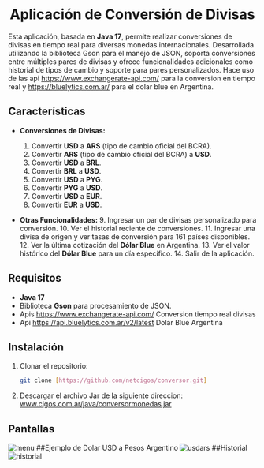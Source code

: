 <h1 align="center">Aplicación de Conversión de Divisas</h1>

Esta aplicación, basada en **Java 17**, permite realizar conversiones de divisas en tiempo real para diversas monedas internacionales. Desarrollada utilizando la biblioteca Gson para el manejo de JSON, soporta conversiones entre múltiples pares de divisas y ofrece funcionalidades adicionales como historial de tipos de cambio y soporte para pares personalizados.
Hace uso de las api https://www.exchangerate-api.com/ para la conversion en tiempo real y https://bluelytics.com.ar/ para el dolar blue en Argentina.

## Características

- **Conversiones de Divisas:**
  1. Convertir **USD** a **ARS** (tipo de cambio oficial del BCRA).
  2. Convertir **ARS** (tipo de cambio oficial del BCRA) a **USD**.
  3. Convertir **USD** a **BRL**.
  4. Convertir **BRL** a **USD**.
  5. Convertir **USD** a **PYG**.
  6. Convertir **PYG** a **USD**.
  7. Convertir **USD** a **EUR**.
  8. Convertir **EUR** a **USD**.
  
- **Otras Funcionalidades:**
  9. Ingresar un par de divisas personalizado para conversión.
  10. Ver el historial reciente de conversiones.
  11. Ingresar una divisa de origen y ver tasas de conversión para 161 países disponibles.
  12. Ver la última cotización del **Dólar Blue** en Argentina.
  13. Ver el valor histórico del **Dólar Blue** para un día específico.
  14. Salir de la aplicación.

## Requisitos

- **Java 17** 
- Biblioteca **Gson** para procesamiento de JSON.
- Apis https://www.exchangerate-api.com/ Conversion tiempo real divisas
- Api https://api.bluelytics.com.ar/v2/latest Dolar Blue Argentina 

## Instalación

1. Clonar el repositorio:

   ```bash
   git clone [https://github.com/netcigos/conversor.git]

2. Descargar el archivo Jar de la siguiente direccion:
   www.cigos.com.ar/java/conversormonedas.jar

## Pantallas 
![menu](https://github.com/user-attachments/assets/9132e2c5-f41b-4c4d-b46f-5f7ae56c6e59)
##Ejemplo de Dolar USD a Pesos Argentino
![usdars](https://github.com/user-attachments/assets/9d9ff95c-4758-4784-9ae7-8dbe555ed1cf)
##Historial
![historial](https://github.com/user-attachments/assets/1a7b798c-9b97-4209-9055-86be08b94106)


